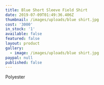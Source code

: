 ```yaml
---
title: Blue Short Sleeve Field Shirt
date: 2019-07-09T01:49:36.406Z
thumbnail: /images/uploads/blue shirt.jpg
cost: '3000'
in_stock: '1'
available: false
featured: false
layout: product
gallery:
  - image: /images/uploads/blue shirt.jpg
paypal: null
published: false
---
```

Polyester
